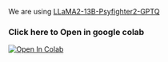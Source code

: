 We are using 
[LLaMA2-13B-Psyfighter2-GPTQ ](https://huggingface.co/TheBloke/LLaMA2-13B-Psyfighter2-GPTQ)
<br>
### Click here to Open in google colab
[![Open In Colab](https://colab.research.google.com/assets/colab-badge.svg)](https://colab.research.google.com/github/neuralfalcon/roleplay-chatbot/blob/main/Chatbot_Using_LLaMA2_13B_Psyfighter2_GPTQ.ipynb)
